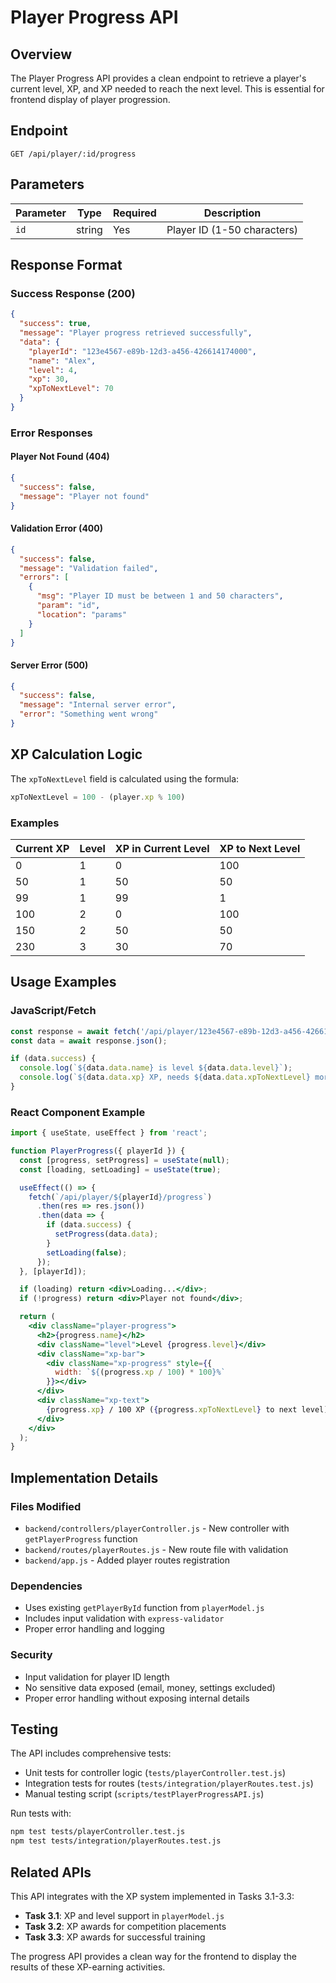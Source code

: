 # Player Progress API

## Overview

The Player Progress API provides a clean endpoint to retrieve a player's current level, XP, and XP needed to reach the next level. This is essential for frontend display of player progression.

## Endpoint

```
GET /api/player/:id/progress
```

## Parameters

| Parameter | Type   | Required | Description |
|-----------|--------|----------|-------------|
| `id`      | string | Yes      | Player ID (1-50 characters) |

## Response Format

### Success Response (200)

```json
{
  "success": true,
  "message": "Player progress retrieved successfully",
  "data": {
    "playerId": "123e4567-e89b-12d3-a456-426614174000",
    "name": "Alex",
    "level": 4,
    "xp": 30,
    "xpToNextLevel": 70
  }
}
```

### Error Responses

#### Player Not Found (404)
```json
{
  "success": false,
  "message": "Player not found"
}
```

#### Validation Error (400)
```json
{
  "success": false,
  "message": "Validation failed",
  "errors": [
    {
      "msg": "Player ID must be between 1 and 50 characters",
      "param": "id",
      "location": "params"
    }
  ]
}
```

#### Server Error (500)
```json
{
  "success": false,
  "message": "Internal server error",
  "error": "Something went wrong"
}
```

## XP Calculation Logic

The `xpToNextLevel` field is calculated using the formula:

```javascript
xpToNextLevel = 100 - (player.xp % 100)
```

### Examples

| Current XP | Level | XP in Current Level | XP to Next Level |
|------------|-------|-------------------|------------------|
| 0          | 1     | 0                 | 100              |
| 50         | 1     | 50                | 50               |
| 99         | 1     | 99                | 1                |
| 100        | 2     | 0                 | 100              |
| 150        | 2     | 50                | 50               |
| 230        | 3     | 30                | 70               |

## Usage Examples

### JavaScript/Fetch
```javascript
const response = await fetch('/api/player/123e4567-e89b-12d3-a456-426614174000/progress');
const data = await response.json();

if (data.success) {
  console.log(`${data.data.name} is level ${data.data.level}`);
  console.log(`${data.data.xp} XP, needs ${data.data.xpToNextLevel} more to level up`);
}
```

### React Component Example
```jsx
import { useState, useEffect } from 'react';

function PlayerProgress({ playerId }) {
  const [progress, setProgress] = useState(null);
  const [loading, setLoading] = useState(true);

  useEffect(() => {
    fetch(`/api/player/${playerId}/progress`)
      .then(res => res.json())
      .then(data => {
        if (data.success) {
          setProgress(data.data);
        }
        setLoading(false);
      });
  }, [playerId]);

  if (loading) return <div>Loading...</div>;
  if (!progress) return <div>Player not found</div>;

  return (
    <div className="player-progress">
      <h2>{progress.name}</h2>
      <div className="level">Level {progress.level}</div>
      <div className="xp-bar">
        <div className="xp-progress" style={{
          width: `${(progress.xp / 100) * 100}%`
        }}></div>
      </div>
      <div className="xp-text">
        {progress.xp} / 100 XP ({progress.xpToNextLevel} to next level)
      </div>
    </div>
  );
}
```

## Implementation Details

### Files Modified
- `backend/controllers/playerController.js` - New controller with `getPlayerProgress` function
- `backend/routes/playerRoutes.js` - New route file with validation
- `backend/app.js` - Added player routes registration

### Dependencies
- Uses existing `getPlayerById` function from `playerModel.js`
- Includes input validation with `express-validator`
- Proper error handling and logging

### Security
- Input validation for player ID length
- No sensitive data exposed (email, money, settings excluded)
- Proper error handling without exposing internal details

## Testing

The API includes comprehensive tests:
- Unit tests for controller logic (`tests/playerController.test.js`)
- Integration tests for routes (`tests/integration/playerRoutes.test.js`)
- Manual testing script (`scripts/testPlayerProgressAPI.js`)

Run tests with:
```bash
npm test tests/playerController.test.js
npm test tests/integration/playerRoutes.test.js
```

## Related APIs

This API integrates with the XP system implemented in Tasks 3.1-3.3:
- **Task 3.1**: XP and level support in `playerModel.js`
- **Task 3.2**: XP awards for competition placements
- **Task 3.3**: XP awards for successful training

The progress API provides a clean way for the frontend to display the results of these XP-earning activities.
